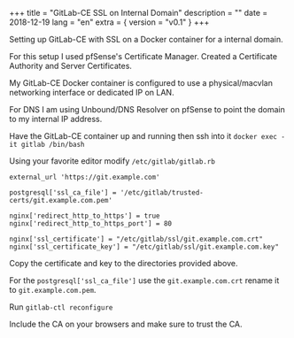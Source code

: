 +++
title = "GitLab-CE SSL on Internal Domain"
description = ""
date = 2018-12-19
lang = "en"
extra = { version = "v0.1" }
+++

Setting up GitLab-CE with SSL on a Docker container for a internal domain. 

For this setup I used pfSense's Certificate Manager. Created a Certificate Authority and Server Certificates.

My GitLab-CE Docker container is configured to use a physical/macvlan networking interface or dedicated IP on LAN. 

For DNS I am using Unbound/DNS Resolver on pfSense to point the domain to my internal IP address.

Have the GitLab-CE container up and running then ssh into it `docker exec -it gitlab /bin/bash`

Using your favorite editor modify `/etc/gitlab/gitlab.rb`


	external_url 'https://git.example.com'

	postgresql['ssl_ca_file'] = '/etc/gitlab/trusted-certs/git.example.com.pem'

	nginx['redirect_http_to_https'] = true
	nginx['redirect_http_to_https_port'] = 80

	nginx['ssl_certificate'] = "/etc/gitlab/ssl/git.example.com.crt"
	nginx['ssl_certificate_key'] = "/etc/gitlab/ssl/git.example.com.key"


Copy the certificate and key to the directories provided above. 

For the `postgresql['ssl_ca_file']` use the `git.example.com.crt` rename it to `git.example.com.pem`.

Run `gitlab-ctl reconfigure`

Include the CA on your browsers and make sure to trust the CA.
